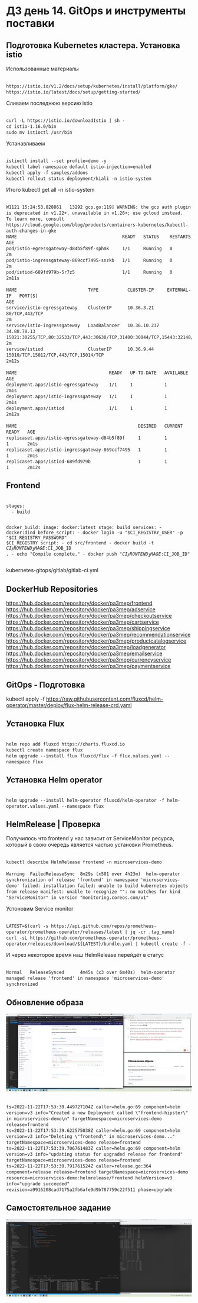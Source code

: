 <H1>ДЗ день 14. GitOps и инструменты поставки</H1>

<H2>Подготовка Kubernetes кластера. Установка istio</H2>

Использованные материалы
<pre><code>
https://istio.io/v1.2/docs/setup/kubernetes/install/platform/gke/
https://istio.io/latest/docs/setup/getting-started/
</pre></code>

Сливаем последнюю версию istio
<pre><code>
curl -L https://istio.io/downloadIstio | sh -
cd istio-1.16.0/bin
sudo mv istioctl /usr/bin
</pre></code>

Устанавливаем
<pre><code>
istioctl install --set profile=demo -y
kubectl label namespace default istio-injection=enabled
kubectl apply -f samples/addons
kubectl rollout status deployment/kiali -n istio-system
</pre></code>


Итого
kubectl get all -n istio-system
<pre><code>
W1121 15:24:53.828861   13292 gcp.go:119] WARNING: the gcp auth plugin is deprecated in v1.22+, unavailable in v1.26+; use gcloud instead.
To learn more, consult https://cloud.google.com/blog/products/containers-kubernetes/kubectl-auth-changes-in-gke
NAME                                        READY   STATUS    RESTARTS   AGE
pod/istio-egressgateway-d84b5f89f-sphmk     1/1     Running   0          2m
pod/istio-ingressgateway-869ccf7495-snzkb   1/1     Running   0          2m
pod/istiod-689fd979b-5r7z5                  1/1     Running   0          2m11s

NAME                           TYPE           CLUSTER-IP     EXTERNAL-IP   PORT(S)                                                                      AGE
service/istio-egressgateway    ClusterIP      10.36.3.21     <none>        80/TCP,443/TCP                                                               2m
service/istio-ingressgateway   LoadBalancer   10.36.10.237   34.88.78.13   15021:30255/TCP,80:32533/TCP,443:30630/TCP,31400:30044/TCP,15443:32148/TCP   2m
service/istiod                 ClusterIP      10.36.9.44     <none>        15010/TCP,15012/TCP,443/TCP,15014/TCP                                        2m12s

NAME                                   READY   UP-TO-DATE   AVAILABLE   AGE
deployment.apps/istio-egressgateway    1/1     1            1           2m1s
deployment.apps/istio-ingressgateway   1/1     1            1           2m1s
deployment.apps/istiod                 1/1     1            1           2m12s

NAME                                              DESIRED   CURRENT   READY   AGE
replicaset.apps/istio-egressgateway-d84b5f89f     1         1         1       2m1s
replicaset.apps/istio-ingressgateway-869ccf7495   1         1         1       2m1s
replicaset.apps/istiod-689fd979b                  1         1         1       2m12s
</pre></code>

<H2>Frontend</H2>
<pre><code>
stages:
  - build

docker_build:
  image: docker:latest
  stage: build
  services:
    - docker:dind
  before_script:
    - docker login -u "$CI_REGISTRY_USER" -p "$CI_REGISTRY_PASSWORD" $CI_REGISTRY
  script:
    - cd src/frontend
    - docker build -t $CI_FRONTEND_IMAGE:$CI_JOB_ID .
    - echo "Compile complete."
    - docker push "$CI_FRONTEND_IMAGE:$CI_JOB_ID"
</pre></code>
kubernetes-gitops/gitlab/gitlab-ci.yml

<H2>DockerHub Repositories</H2>

https://hub.docker.com/repository/docker/pa3mep/frontend
https://hub.docker.com/repository/docker/pa3mep/adservice
https://hub.docker.com/repository/docker/pa3mep/checkoutservice
https://hub.docker.com/repository/docker/pa3mep/cartservice
https://hub.docker.com/repository/docker/pa3mep/shippingservice
https://hub.docker.com/repository/docker/pa3mep/recommendationservice
https://hub.docker.com/repository/docker/pa3mep/productcatalogservice
https://hub.docker.com/repository/docker/pa3mep/loadgenerator
https://hub.docker.com/repository/docker/pa3mep/emailservice
https://hub.docker.com/repository/docker/pa3mep/currencyservice
https://hub.docker.com/repository/docker/pa3mep/paymentservice

<H2>GitOps - Подготовка</H2>

kubectl apply -f https://raw.githubusercontent.com/fluxcd/helm-operator/master/deploy/flux-helm-release-crd.yaml

<H2>Установка Flux</H2>
<pre><code>
helm repo add fluxcd https://charts.fluxcd.io
kubectl create namespace flux
helm upgrade --install flux fluxcd/flux -f flux.values.yaml --namespace flux
</pre></code>

<H2>Установка Helm operator</H2>
<pre><code>
helm upgrade --install helm-operator fluxcd/helm-operator -f helm-operator.values.yaml --namespace flux
</pre></code>

<H2>HelmRelease | Проверка</H2>

Получилось что frontend у нас зависит от ServiceMonitor ресурса, который в свою очередь является частью установки Prometheus.

<pre><code>
kubectl describe HelmRelease frontend -n microservices-demo

Warning  FailedReleaseSync  8m29s (x501 over 4h23m)  helm-operator  synchronization of release 'frontend' in namespace 'microservices-demo' failed: installation failed: unable to build kubernetes objects from release manifest: unable to recognize "": no matches for kind "ServiceMonitor" in version "monitoring.coreos.com/v1"
</pre></code>

Устоновим Service monitor
<pre><code>
LATEST=$(curl -s https://api.github.com/repos/prometheus-operator/prometheus-operator/releases/latest | jq -cr .tag_name)
curl -sL https://github.com/prometheus-operator/prometheus-operator/releases/download/${LATEST}/bundle.yaml | kubectl create -f -
</pre></code>

И через некоторое время наш HelmRelease перейдёт в статус 

<pre><code>
Normal   ReleaseSynced      4m45s (x3 over 6m40s)  helm-operator  managed release 'frontend' in namespace 'microservices-demo' synchronized
</pre></code>

<H2>Обновление образа</H2>

![](img/VersionUpdate.png)

<pre><code>
ts=2022-11-22T17:53:39.449727104Z caller=helm.go:69 component=helm version=v3 info="Created a new Deployment called \"frontend-hipster\" in microservices-demo\n" targetNamespace=microservices-demo release=frontend
ts=2022-11-22T17:53:39.622575038Z caller=helm.go:69 component=helm version=v3 info="Deleting \"frontend\" in microservices-demo..." targetNamespace=microservices-demo release=frontend
ts=2022-11-22T17:53:39.706761483Z caller=helm.go:69 component=helm version=v3 info="updating status for upgraded release for frontend" targetNamespace=microservices-demo release=frontend
ts=2022-11-22T17:53:39.791761524Z caller=release.go:364 component=release release=frontend targetNamespace=microservices-demo resource=microservices-demo:helmrelease/frontend helmVersion=v3 info="upgrade succeeded" revision=a9916208cad7175a2fb6afe9d9b787759c22f511 phase=upgrade
</pre></code>

<H2>Самостоятельное задание</H2>

![](img/DeployAllServices.png)

